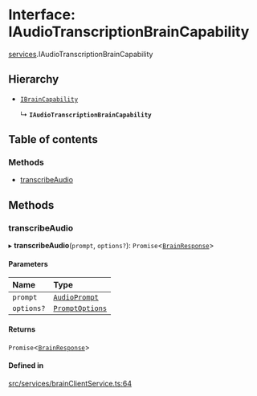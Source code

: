 # Interface: IAudioTranscriptionBrainCapability

[services](../modules/services.md).IAudioTranscriptionBrainCapability

## Hierarchy

- [`IBrainCapability`](services.IBrainCapability.md)

  ↳ **`IAudioTranscriptionBrainCapability`**

## Table of contents

### Methods

- [transcribeAudio](services.IAudioTranscriptionBrainCapability.md#transcribeaudio)

## Methods

### transcribeAudio

▸ **transcribeAudio**(`prompt`, `options?`): `Promise`\<[`BrainResponse`](../modules/services.md#brainresponse)\>

#### Parameters

| Name | Type |
| :------ | :------ |
| `prompt` | [`AudioPrompt`](../modules/services.md#audioprompt) |
| `options?` | [`PromptOptions`](../modules/services.md#promptoptions) |

#### Returns

`Promise`\<[`BrainResponse`](../modules/services.md#brainresponse)\>

#### Defined in

[src/services/brainClientService.ts:64](https://github.com/mtsdnz/allai-core/blob/5932278/src/services/brainClientService.ts#L64)
